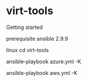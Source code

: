 # virt-tools

Getting started

prerequisite
ansible 2.9.9

linux
 cd virt-tools
 
 ansible-playbook azure.yml -K
 
 ansible-playbook aws.yml -K
